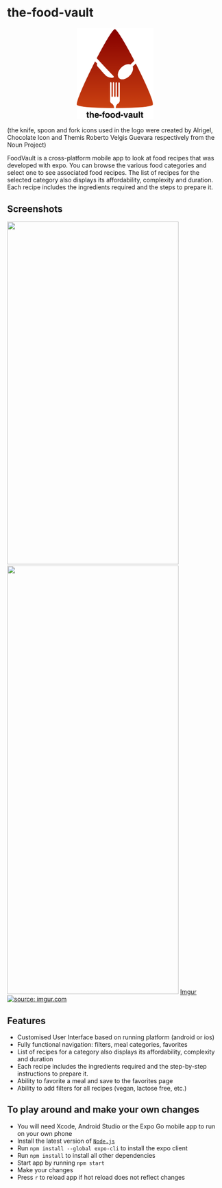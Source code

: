 # the-food-vault
<p align="center">
  <img src="imgs/logo.png" width="180">
</p>
(the knife, spoon and fork icons used in the logo were created by Alrigel, Chocolate Icon and Themis Roberto Velgis Guevara respectively from the Noun Project)

FoodVault is a cross-platform mobile app to look at food recipes that was developed with expo. You can browse the various food categories and select one to see associated food recipes. The list of recipes for the selected category also displays its affordability, complexity and duration. Each recipe includes the ingredients required and the steps to prepare it.

## Screenshots
<img src="https://i.imgur.com/TJ94Au0.png" alt="" width="400" height="800" /> <img src="https://i.imgur.com/wTArq7B.jpg" alt="" width="400" height="1000" /> [Imgur](https://i.imgur.com/DwxLQZ0.png) <a href="https://imgur.com/ILuQ4wj"><img src="https://i.imgur.com/ILuQ4wj.jpg" title="source: imgur.com" /></a>

## Features
* Customised User Interface based on running platform (android or ios)
* Fully functional navigation: filters, meal categories, favorites
* List of recipes for a category also displays its affordability, complexity and duration
* Each recipe includes the ingredients required and the step-by-step instructions to prepare it.
* Ability to favorite a meal and save to the favorites page
* Ability to add filters for all recipes (vegan, lactose free, etc.)

## To play around and make your own changes
* You will need Xcode, Android Studio or the Expo Go mobile app to run on your own phone
* Install the latest version of [`Node.js`](https://nodejs.org/en/)
* Run `npm install --global expo-cli` to install the expo client
* Run `npm install` to install all other dependencies
* Start app by running `npm start`
* Make your changes
* Press `r` to reload app if hot reload does not reflect changes

